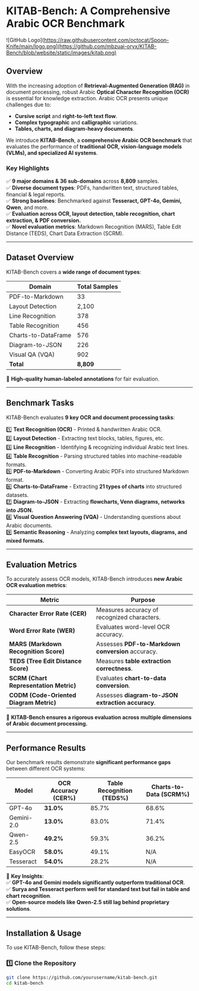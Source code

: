 # **KITAB-Bench: A Comprehensive Arabic OCR Benchmark**
![GitHub Logo](https://raw.githubusercontent.com/octocat/Spoon-Knife/main/logo.png](https://github.com/mbzuai-oryx/KITAB-Bench/blob/website/static/images/kitab.png)

## **Overview**
With the increasing adoption of **Retrieval-Augmented Generation (RAG)** in document processing, robust Arabic **Optical Character Recognition (OCR)** is essential for knowledge extraction. Arabic OCR presents unique challenges due to:
- **Cursive script** and **right-to-left text flow**.
- **Complex typographic** and **calligraphic** variations.
- **Tables, charts, and diagram-heavy documents**.

We introduce **KITAB-Bench**, a **comprehensive Arabic OCR benchmark** that evaluates the performance of **traditional OCR, vision-language models (VLMs), and specialized AI systems**.

### **Key Highlights**
✅ **9 major domains & 36 sub-domains** across **8,809** samples.  
✅ **Diverse document types**: PDFs, handwritten text, structured tables, financial & legal reports.  
✅ **Strong baselines**: Benchmarked against **Tesseract, GPT-4o, Gemini, Qwen**, and more.  
✅ **Evaluation across OCR, layout detection, table recognition, chart extraction, & PDF conversion.**  
✅ **Novel evaluation metrics**: Markdown Recognition (MARS), Table Edit Distance (TEDS), Chart Data Extraction (SCRM).  

---

## **Dataset Overview**
KITAB-Bench covers a **wide range of document types**:

| **Domain**            | **Total Samples** |
|----------------------|-----------------|
| PDF-to-Markdown      | 33              |
| Layout Detection     | 2,100           |
| Line Recognition     | 378             |
| Table Recognition    | 456             |
| Charts-to-DataFrame  | 576             |
| Diagram-to-JSON      | 226             |
| Visual QA (VQA)      | 902             |
| **Total**            | **8,809**        |

📌 **High-quality human-labeled annotations** for fair evaluation.

---

## **Benchmark Tasks**
KITAB-Bench evaluates **9 key OCR and document processing tasks**:

1️⃣ **Text Recognition (OCR)** - Printed & handwritten Arabic OCR.  
2️⃣ **Layout Detection** - Extracting text blocks, tables, figures, etc.  
3️⃣ **Line Recognition** - Identifying & recognizing individual Arabic text lines.  
4️⃣ **Table Recognition** - Parsing structured tables into machine-readable formats.  
5️⃣ **PDF-to-Markdown** - Converting Arabic PDFs into structured Markdown format.  
6️⃣ **Charts-to-DataFrame** - Extracting **21 types of charts** into structured datasets.  
7️⃣ **Diagram-to-JSON** - Extracting **flowcharts, Venn diagrams, networks into JSON.**  
8️⃣ **Visual Question Answering (VQA)** - Understanding questions about Arabic documents.  
9️⃣ **Semantic Reasoning** - Analyzing **complex text layouts, diagrams, and mixed formats.**  

---

## **Evaluation Metrics**
To accurately assess OCR models, KITAB-Bench introduces **new Arabic OCR evaluation metrics**:

| **Metric** | **Purpose** |
|------------|------------|
| **Character Error Rate (CER)** | Measures accuracy of recognized characters. |
| **Word Error Rate (WER)** | Evaluates word-level OCR accuracy. |
| **MARS (Markdown Recognition Score)** | Assesses **PDF-to-Markdown conversion** accuracy. |
| **TEDS (Tree Edit Distance Score)** | Measures **table extraction correctness**. |
| **SCRM (Chart Representation Metric)** | Evaluates **chart-to-data conversion**. |
| **CODM (Code-Oriented Diagram Metric)** | Assesses **diagram-to-JSON extraction accuracy**. |

📌 **KITAB-Bench ensures a rigorous evaluation across multiple dimensions of Arabic document processing.**

---

## **Performance Results**
Our benchmark results demonstrate **significant performance gaps** between different OCR systems:

| **Model** | **OCR Accuracy (CER%)** | **Table Recognition (TEDS%)** | **Charts-to-Data (SCRM%)** |
|----------|--------------------|-----------------|------------------|
| GPT-4o    | **31.0%** | 85.7% | 68.6% |
| Gemini-2.0 | **13.0%** | 83.0% | 71.4% |
| Qwen-2.5 | **49.2%** | 59.3% | 36.2% |
| EasyOCR  | **58.0%** | 49.1% | N/A |
| Tesseract | **54.0%** | 28.2% | N/A |

📌 **Key Insights**:  
✅ **GPT-4o and Gemini models significantly outperform traditional OCR**.  
✅ **Surya and Tesseract perform well for standard text but fail in table and chart recognition**.  
✅ **Open-source models like Qwen-2.5 still lag behind proprietary solutions**.

---

## **Installation & Usage**
To use KITAB-Bench, follow these steps:

### **1️⃣ Clone the Repository**
```bash
git clone https://github.com/yourusername/kitab-bench.git
cd kitab-bench
